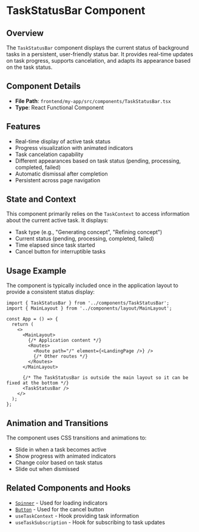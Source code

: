 # TaskStatusBar Component

## Overview

The `TaskStatusBar` component displays the current status of background tasks in a persistent, user-friendly status bar. It provides real-time updates on task progress, supports cancelation, and adapts its appearance based on the task status.

## Component Details

- **File Path**: `frontend/my-app/src/components/TaskStatusBar.tsx`
- **Type**: React Functional Component

## Features

- Real-time display of active task status
- Progress visualization with animated indicators
- Task cancelation capability
- Different appearances based on task status (pending, processing, completed, failed)
- Automatic dismissal after completion
- Persistent across page navigation

## State and Context

This component primarily relies on the `TaskContext` to access information about the current active task. It displays:

- Task type (e.g., "Generating concept", "Refining concept")
- Current status (pending, processing, completed, failed)
- Time elapsed since task started
- Cancel button for interruptible tasks

## Usage Example

The component is typically included once in the application layout to provide a consistent status display:

```tsx
import { TaskStatusBar } from '../components/TaskStatusBar';
import { MainLayout } from '../components/layout/MainLayout';

const App = () => {
  return (
    <>
      <MainLayout>
        {/* Application content */}
        <Routes>
          <Route path="/" element={<LandingPage />} />
          {/* Other routes */}
        </Routes>
      </MainLayout>
      
      {/* The TaskStatusBar is outside the main layout so it can be fixed at the bottom */}
      <TaskStatusBar />
    </>
  );
};
```

## Animation and Transitions

The component uses CSS transitions and animations to:

- Slide in when a task becomes active
- Show progress with animated indicators
- Change color based on task status
- Slide out when dismissed

## Related Components and Hooks

- [`Spinner`](./ui/Spinner.md) - Used for loading indicators
- [`Button`](./ui/Button.md) - Used for the cancel button
- `useTaskContext` - Hook providing task information
- `useTaskSubscription` - Hook for subscribing to task updates 